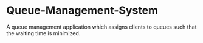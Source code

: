 # Queue-Management-System
A queue management application which assigns clients to queues such  that the waiting time is minimized.

